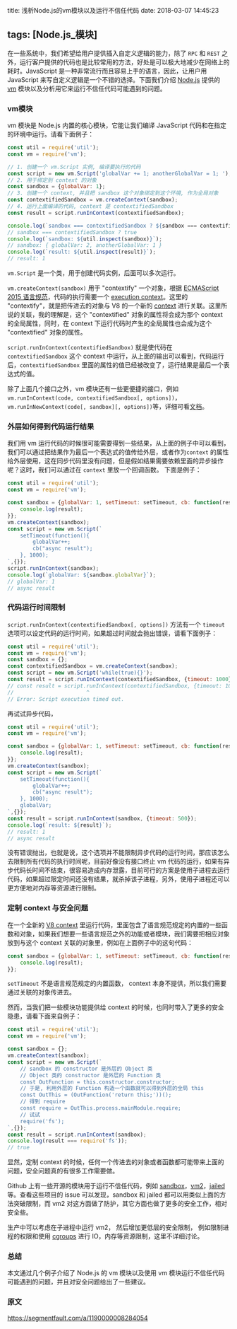 title: 浅析Node.js的vm模块以及运行不信任代码
date: 2018-03-07 14:45:23

tags: [Node.js_模块]
---

在一些系统中，我们希望给用户提供插入自定义逻辑的能力，除了 `RPC` 和 `REST` 之外，运行客户提供的代码也是比较常用的方法，好处是可以极大地减少在网络上的耗时。JavaScript 是一种非常流行而且容易上手的语言，因此，让用户用 JavaScript 来写自定义逻辑是一个不错的选择。下面我们介绍 [Node.js](https://nodejs.org/en/) 提供的 [vm](https://nodejs.org/dist/latest-v7.x/docs/api/vm.html) 模块以及分析用它来运行不信任代码可能遇到的问题。

### vm模块

vm 模块是 Node.js 内置的核心模块，它能让我们编译 JavaScript 代码和在指定的环境中运行。请看下面例子：

```javascript
const util = require('util');
const vm = require('vm');

// 1. 创建一个 vm.Script 实例, 编译要执行的代码
const script = new vm.Script('globalVar += 1; anotherGlobalVar = 1; ');
// 2. 用于绑定到 context 的对象
const sandbox = {globalVar: 1};
// 3. 创建一个 context, 并且把 sandbox 这个对象绑定到这个环境, 作为全局对象
const contextifiedSandbox = vm.createContext(sandbox);
// 4. 运行上面编译的代码, context 是 contextifiedSandbox
const result = script.runInContext(contextifiedSandbox);

console.log(`sandbox === contextifiedSandbox ? ${sandbox === contextifiedSandbox}`);
// sandbox === contextifiedSandbox ? true
console.log(`sandbox: ${util.inspect(sandbox)}`);
// sandbox: { globalVar: 2, anotherGlobalVar: 1 }
console.log(`result: ${util.inspect(result)}`);
// result: 1
```

`vm.Script` 是一个类，用于创建代码实例，后面可以多次运行。

`vm.createContext(sandbox)` 用于 "contextify" 一个对象，根据 [ECMAScript 2015 语言规范](http://www.ecma-international.org/ecma-262/6.0/)，代码的执行需要一个 [execution context](http://www.ecma-international.org/ecma-262/6.0/#sec-execution-contexts)。这里的 "contextify"，就是把传进去的对象与 V8 的一个新的 [context](https://github.com/v8/v8/wiki/Embedder) 进行关联。这里所说的关联，我的理解是，这个 "contextified" 对象的属性将会成为那个 context 的全局属性，同时，在 context 下运行代码时产生的全局属性也会成为这个 "contextified" 对象的属性。

`script.runInContext(contextifiedSandbox)` 就是使代码在 `contextifiedSandbox` 这个 context 中运行，从上面的输出可以看到，代码运行后，`contextifiedSandbox` 里面的属性的值已经被改变了，运行结果是最后一个表达式的值。

除了上面几个接口之外，vm 模块还有一些更便捷的接口，例如 `vm.runInContext(code, contextifiedSandbox[, options])`，`vm.runInNewContext(code[, sandbox][, options])`等，详细可看[文档](https://nodejs.org/api/vm.html)。

### 外层如何得到代码运行结果

我们用 vm 运行代码的时候很可能需要得到一些结果，从上面的例子中可以看到，我们可以通过把结果作为最后一个表达式的值传给外层，或者作为`context` 的属性给外层使用，这在同步代码里没有问题，但是假如结果需要依赖里面的异步操作呢？这时，我们可以通过在 `context` 里放一个回调函数。 下面是例子：

```javascript
const util = require('util');
const vm = require('vm');

const sandbox = {globalVar: 1, setTimeout: setTimeout, cb: function(result) {
    console.log(result);
}};
vm.createContext(sandbox);
const script = new vm.Script(`
    setTimeout(function(){
        globalVar++;
        cb("async result");
    }, 1000);
`,{});
script.runInContext(sandbox);
console.log(`globalVar: ${sandbox.globalVar}`);
// globalVar: 1
// async result
```

### 代码运行时间限制

`script.runInContext(contextifiedSandbox[, options])` 方法有一个 `timeout` 选项可以设定代码的运行时间，如果超过时间就会抛出错误，请看下面例子：　

```javascript
const util = require('util');
const vm = require('vm');
const sandbox = {};
const contextifiedSandbox = vm.createContext(sandbox);
const script = new vm.Script('while(true){}');
const result = script.runInContext(contextifiedSandbox, {timeout: 1000});
// const result = script.runInContext(contextifiedSandbox, {timeout: 1000});
//                       ^
// Error: Script execution timed out.
```

再试试异步代码，

```javascript
const util = require('util');
const vm = require('vm');

const sandbox = {globalVar: 1, setTimeout: setTimeout, cb: function(result) {
    console.log(result);
}};
vm.createContext(sandbox);
const script = new vm.Script(`
    setTimeout(function(){
        globalVar++;
        cb("async result");
    }, 1000);
    globalVar;
`,{});
const result = script.runInContext(sandbox, {timeout: 500});
console.log(`result: ${result}`);
// result: 1
// async result
```

没有错误抛出，也就是说，这个选项并不能限制异步代码的运行时间，那应该怎么去限制所有代码的执行时间呢，目前好像没有接口终止 vm 代码的运行，如果有异步代码长时间不结束，很容易造成内存泄露，目前可行的方案是使用子进程去运行代码，如果超过限定时间还没有结果，就杀掉该子进程，另外，使用子进程还可以更方便地对内存等资源进行限制。

### 定制 context 与安全问题

在一个全新的 [V8 context](https://github.com/v8/v8/wiki/Embedder) 里运行代码，里面包含了语言规范规定的内置的一些函数和对象，如果我们想要一些语言规范之外的功能或者模块，我们需要把相应对象放到与这个 context 关联的对象里，例如在上面例子中的这句代码：

```javascript
const sandbox = {globalVar: 1, setTimeout: setTimeout, cb: function(result) {
    console.log(result);
}};
```

`setTimeout` 不是语言规范规定的内置函数， context 本身不提供，所以我们需要通过关联的对象传进去。

然而，当我们把一些模块功能提供给 context 的时候，也同时带入了更多的安全隐患，请看下面来自例子：

```javascript
const util = require('util');
const vm = require('vm');

const sandbox = {};
vm.createContext(sandbox);
const script = new vm.Script(`
    // sandbox 的 constructor 是外层的 Object 类
    // Object 类的 constructor 是外层的 Function 类
    const OutFunction = this.constructor.constructor;
    // 于是, 利用外层的 Function 构造一个函数就可以得到外层的全局 this
    const OutThis = (OutFunction('return this;'))();
    // 得到 require
    const require = OutThis.process.mainModule.require;
    // 试试
    require('fs');
`,{});
const result = script.runInContext(sandbox);
console.log(result === require('fs'));
// true
```

显然，定制 context 的时候，任何一个传进去的对象或者函数都可能带来上面的问题，安全问题真的有很多工作需要做。

Github 上有一些开源的模块用于运行不信任代码，例如 [sandbox](https://github.com/gf3/sandbox)，[vm2](https://github.com/patriksimek/vm2)，[jailed](https://github.com/asvd/jailed)等。查看这些项目的 issue 可以发现，sandbox 和 jailed 都可以用类似上面的方法突破限制，而 vm2 对这方面做了防护，其它方面也做了更多的安全工作，相对安全些。

生产中可以考虑在子进程中运行 vm2， 然后增加更低层的安全限制， 例如限制进程的权限和使用 [cgroups](https://wiki.archlinux.org/index.php/cgroups) 进行 IO，内存等资源限制，这里不详细讨论。

### 总结

本文通过几个例子介绍了 Node.js 的 vm 模块以及使用 vm 模块运行不信任代码可能遇到的问题，并且对安全问题给出了一些建议。

### 原文
https://segmentfault.com/a/1190000008284054